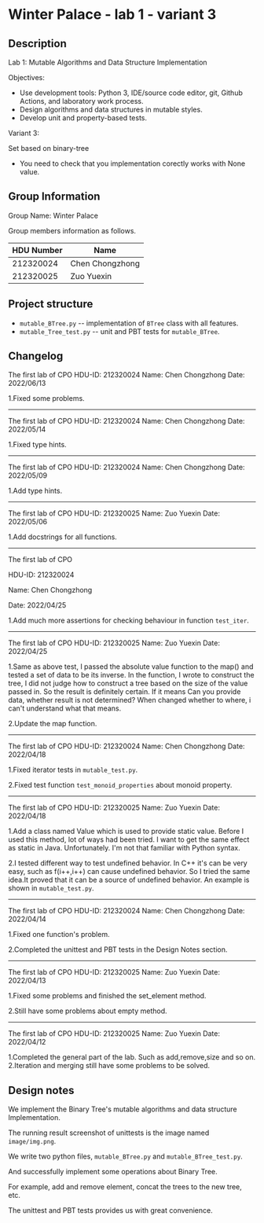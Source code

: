 # Winter Palace - lab 1 - variant 3

## Description

Lab 1: Mutable Algorithms and Data Structure Implementation

Objectives:

* Use development tools:
  Python 3, IDE/source code editor, git, Github Actions, and laboratory work process.
* Design algorithms and data structures in mutable styles.
* Develop unit and property-based tests.

Variant 3:

Set based on binary-tree

* You need to check that you implementation corectly works with None value.

## Group Information

Group Name: Winter Palace

Group members information as follows.

| HDU Number | Name            |
| ---------- | --------------- |
| 212320024  | Chen Chongzhong |
| 212320025  | Zuo Yuexin      |

## Project structure

* `mutable_BTree.py` -- implementation of `BTree` class with all features.
* `mutable_Tree_test.py` -- unit and PBT tests for `mutable_BTree`.

## Changelog

The first lab of CPO
HDU-ID: 212320024
Name: Chen Chongzhong
Date: 2022/06/13

1.Fixed some problems.

---

The first lab of CPO
HDU-ID: 212320024
Name: Chen Chongzhong
Date: 2022/05/14

1.Fixed type hints.

---

The first lab of CPO
HDU-ID: 212320024
Name: Chen Chongzhong
Date: 2022/05/09

1.Add type hints.

---

The first lab of CPO
HDU-ID: 212320025
Name: Zuo Yuexin
Date: 2022/05/06

1.Add docstrings for all functions.

---

The first lab of CPO

HDU-ID: 212320024

Name: Chen Chongzhong

Date: 2022/04/25

1.Add much more assertions for checking behaviour in function `test_iter`.

---

The first lab of CPO
HDU-ID: 212320025
Name: Zuo Yuexin
Date: 2022/04/25

1.Same as above test, I passed the absolute value function to the map() and
tested a set of data to be its inverse.
In the function, I wrote to construct the tree, I did not judge how
to construct a tree based on the size of the value passed in.
So the result is definitely certain. If it means Can you provide data, whether
result is not determined?
When changed whether to where, i can't understand what that means.

2.Update the map function.

---

The first lab of CPO
HDU-ID: 212320024
Name: Chen Chongzhong
Date: 2022/04/18

1.Fixed iterator tests in `mutable_test.py`.

2.Fixed test function `test_monoid_properties` about monoid property.

---

The first lab of CPO
HDU-ID: 212320025
Name: Zuo Yuexin
Date: 2022/04/18

1.Add a class named Value which is used to provide static value.
Before I used this method, lot of ways had been tried.
I want to get the same effect as static in Java. Unfortunately.
I'm not that familiar with Python syntax.

2.I tested different way to test undefined behavior.
In C++ it's can be very easy, such as f(i++,i++) can cause undefined behavior.
So I tried the same idea.It proved that it can be a source of undefined behavior.
An example is shown in `mutable_test.py`.

---

The first lab of CPO
HDU-ID: 212320024
Name: Chen Chongzhong
Date: 2022/04/14

1.Fixed one function's problem.

2.Completed the unittest and PBT tests in the Design Notes section.

---

The first lab of CPO
HDU-ID: 212320025
Name: Zuo Yuexin
Date: 2022/04/13

1.Fixed some problems and finished the set_element method.

2.Still have some problems about empty method.

---

The first lab of CPO
HDU-ID: 212320025
Name: Zuo Yuexin
Date: 2022/04/12

1.Completed the general part of the lab. Such as add,remove,size and so on.
2.Iteration and merging still have some problems to be solved.

## Design notes

We implement the Binary Tree's mutable algorithms and data structure Implementation.

The running result screenshot of unittests is the image named `image/img.png`.

We write two python files, `mutable_BTree.py` and `mutable_BTree_test.py`.

And successfully implement some operations about Binary Tree.

For example, add and remove element, concat  the trees to the new tree, etc.

The unittest and PBT tests provides us with great convenience.

